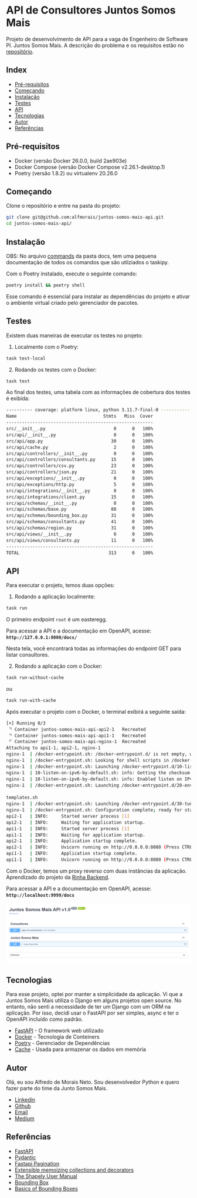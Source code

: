 # API de Consultores Juntos Somos Mais

Projeto de desenvolvimento de API para a vaga de Engenheiro de Software Pl. Juntos Somos Mais. A descrição do problema e os requisitos estão no [repositório](https://github.com/juntossomosmais/code-challenge).

## Index

- [Pré-requisitos](#Pré-requisitos)
- [Começando](#Começando)
- [Instalação](#Instalação)
- [Testes](#Testes)
- [API](#API)
- [Tecnologias](#Tecnologias)
- [Autor](#Autor)
- [Referências](#Referências)

## Pré-requisitos

- Docker (versão Docker 26.0.0, build 2ae903e)
- Docker Compose (versão Docker Compose v2.26.1-desktop.1)
- Poetry (versão 1.8.2) ou virtualenv 20.26.0

## Começando

Clone o repositório e entre na pasta do projeto:
```bash
git clone git@github.com:alfmorais/juntos-somos-mais-api.git
cd juntos-somos-mais-api/
```

## Instalação

OBS: No arquivo [commands](docs/commands.md) da pasta docs, tem uma pequena documentação de todos os comandos que são utilziados o taskipy.

Com o Poetry instalado, execute o seguinte comando:

```bash
poetry install && poetry shell
```

Esse comando é essencial para instalar as dependências do projeto e ativar o ambiente virtual criado pelo gerenciador de pacotes.

## Testes

Existem duas maneiras de executar os testes no projeto:

1) Localmente com o Poetry:

```bash
task test-local
```

2) Rodando os testes com o Docker:
```bash
task test
```

Ao final dos testes, uma tabela com as informações de cobertura dos testes é exibida:

```bash
---------- coverage: platform linux, python 3.11.7-final-0 -----------
Name                                 Stmts   Miss  Cover
--------------------------------------------------------
src/__init__.py                          0      0   100%
src/api/__init__.py                      0      0   100%
src/api/app.py                          30      0   100%
src/api/cache.py                         2      0   100%
src/api/controllers/__init__.py          0      0   100%
src/api/controllers/consultants.py      15      0   100%
src/api/controllers/csv.py              23      0   100%
src/api/controllers/json.py             21      0   100%
src/api/exceptions/__init__.py           0      0   100%
src/api/exceptions/http.py               5      0   100%
src/api/integrations/__init__.py         0      0   100%
src/api/integrations/client.py          15      0   100%
src/api/schemas/__init__.py              0      0   100%
src/api/schemas/base.py                 88      0   100%
src/api/schemas/bounding_box.py         31      0   100%
src/api/schemas/consultants.py          41      0   100%
src/api/schemas/region.py               31      0   100%
src/api/views/__init__.py                0      0   100%
src/api/views/consultants.py            11      0   100%
--------------------------------------------------------
TOTAL                                  313      0   100%
```

## API

Para executar o projeto, temos duas opções:

1) Rodando a aplicação localmente:

```bash
task run
```

O primeiro endpoint `root` é um easteregg.

Para acessar a API e a documentação em OpenAPI, acesse: **`http://127.0.0.1:8000/docs/`**

Nesta tela, você encontrará todas as informações do endpoint GET para listar consultores.

2) Rodando a aplicação com o Docker:

```bash
task run-without-cache
```

ou

```bash
task run-with-cache
```

Após executar o projeto com o Docker, o terminal exibirá a seguinte saída:

```bash
[+] Running 0/3
 ⠙ Container juntos-somos-mais-api-api2-1   Recreated                                                                                                                       0.1s
 ⠙ Container juntos-somos-mais-api-api1-1   Recreated                                                                                                                       0.1s
 ⠋ Container juntos-somos-mais-api-nginx-1  Recreated                                                                                                                       0.1s
Attaching to api1-1, api2-1, nginx-1
nginx-1  | /docker-entrypoint.sh: /docker-entrypoint.d/ is not empty, will attempt to perform configuration
nginx-1  | /docker-entrypoint.sh: Looking for shell scripts in /docker-entrypoint.d/
nginx-1  | /docker-entrypoint.sh: Launching /docker-entrypoint.d/10-listen-on-ipv6-by-default.sh
nginx-1  | 10-listen-on-ipv6-by-default.sh: info: Getting the checksum of /etc/nginx/conf.d/default.conf
nginx-1  | 10-listen-on-ipv6-by-default.sh: info: Enabled listen on IPv6 in /etc/nginx/conf.d/default.conf
nginx-1  | /docker-entrypoint.sh: Launching /docker-entrypoint.d/20-envsubst-on-

templates.sh
nginx-1  | /docker-entrypoint.sh: Launching /docker-entrypoint.d/30-tune-worker-processes.sh
nginx-1  | /docker-entrypoint.sh: Configuration complete; ready for start up
api2-1   | INFO:     Started server process [1]
api2-1   | INFO:     Waiting for application startup.
api1-1   | INFO:     Started server process [1]
api1-1   | INFO:     Waiting for application startup.
api2-1   | INFO:     Application startup complete.
api2-1   | INFO:     Uvicorn running on http://0.0.0.0:8080 (Press CTRL+C to quit)
api1-1   | INFO:     Application startup complete.
api1-1   | INFO:     Uvicorn running on http://0.0.0.0:8080 (Press CTRL+C to quit)
```

Com o Docker, temos um proxy reverso com duas instâncias da aplicação. Aprendizado do projeto da [Rinha Backend](https://github.com/alfmorais/RinhaBackend2024Q1).

Para acessar a API e a documentação em OpenAPI, acesse: **`http://localhost:9999/docs`**

![](docs/images/documentation.png)

## Tecnologias

Para esse projeto, optei por manter a simplicidade da aplicação. Vi que a Juntos Somos Mais utiliza o Django em alguns projetos open source. No entanto, não senti a necessidade de ter um Django com um ORM na aplicação. Por isso, decidi usar o FastAPI por ser simples, async e ter o OpenAPI incluído como padrão.

* [FastAPI](https://fastapi.tiangolo.com/) - O framework web utilizado
* [Docker](https://www.docker.com/) - Tecnologia de Conteiners
* [Poetry](https://python-poetry.org/) - Gerenciador de Dependências
* [Cache](https://cachetools.readthedocs.io/en/latest/) - Usada para armazenar os dados em memória

## Autor

Olá, eu sou Alfredo de Morais Neto. Sou desenvolvedor Python e quero fazer parte do time da Junto Somos Mais.

- [Linkedin](https://www.linkedin.com/in/alfredomneto/)
- [Github](https://github.com/alfmorais)
- [Email](alfredneto.1992@gmail.com)
- [Medium](https://medium.com/@alfredomorais)

## Referências

- [FastAPI](https://fastapi.tiangolo.com/)
- [Pydantic](https://docs.pydantic.dev/latest/concepts/models/)
- [Fastapi Pagination](https://uriyyo-fastapi-pagination.netlify.app/)
- [Extensible memoizing collections and decorators](https://cachetools.readthedocs.io/en/latest/)
- [The Shapely User Manual](https://shapely.readthedocs.io/en/stable/manual.html)
- [Bounding Box](https://wiki.openstreetmap.org/wiki/Bounding_box)
- [Basics of Bounding Boxes](https://medium.com/analytics-vidhya/basics-of-bounding-boxes-94e583b5e16c)
